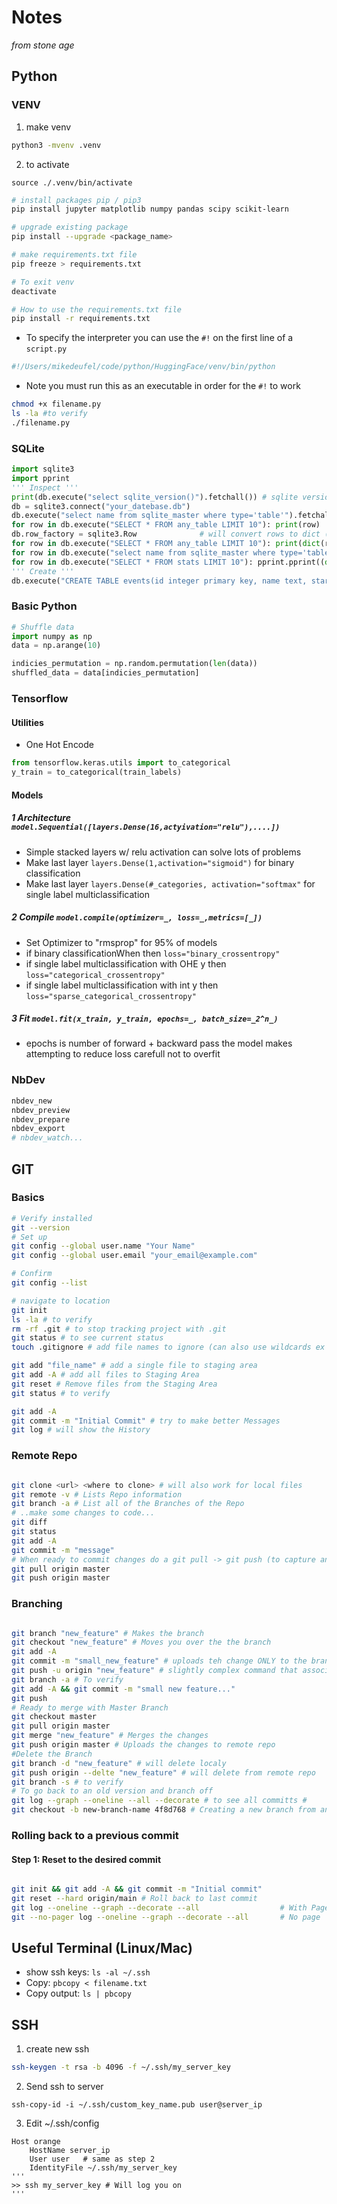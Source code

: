 # Notes
*from stone age*

## Python 

### VENV
1. make venv
```zsh
python3 -mvenv .venv
```

2. to activate
```
source ./.venv/bin/activate
```
```zsh
# install packages pip / pip3
pip install jupyter matplotlib numpy pandas scipy scikit-learn

# upgrade existing package
pip install --upgrade <package_name>

# make requirements.txt file
pip freeze > requirements.txt

# To exit venv
deactivate

# How to use the requirements.txt file
pip install -r requirements.txt

```

 - To specify the interpreter you can use the ```#!``` on the first line of a ```script.py```

```python
#!/Users/mikedeufel/code/python/HuggingFace/venv/bin/python
```
 - Note you must run this as an executable in order for the ```#!``` to work 

```zsh
chmod +x filename.py
ls -la #to verify
./filename.py
```
### SQLite
```.py
import sqlite3
import pprint
''' Inspect '''
print(db.execute("select sqlite_version()").fetchall()) # sqlite version
db = sqlite3.connect("your_datebase.db")
db.execute("select name from sqlite_master where type='table'").fetchall()  # tables
for row in db.execute("SELECT * FROM any_table LIMIT 10"): print(row)       # rows (tuples)
db.row_factory = sqlite3.Row              # will convert rows to dict (easier to work with)
for row in db.execute("SELECT * FROM any_table LIMIT 10"): print(dict(row)) # rows (dictionaries)
for row in db.execute("select name from sqlite_master where type='table'").fetchall(): pprint.pprint(dict(row)) # tables (pprint)
for row in db.execute("SELECT * FROM stats LIMIT 10"): pprint.pprint((dict(row))) # rows (pprint)
''' Create '''
db.execute("CREATE TABLE events(id integer primary key, name text, start_date text, end_date text, description text);")
```

### Basic Python

```py
# Shuffle data
import numpy as np
data = np.arange(10)

indicies_permutation = np.random.permutation(len(data))
shuffled_data = data[indicies_permutation]
```

### Tensorflow
#### Utilities
- One Hot Encode
```py
from tensorflow.keras.utils import to_categorical
y_train = to_categorical(train_labels)
```

#### Models
##### 1 Architecture ```model.Sequential([layers.Dense(16,actyivation="relu"),....])```
 - Simple stacked layers w/ relu activation can solve lots of problems
 - Make last layer ```layers.Dense(1,activation="sigmoid")``` for binary classification
 - Make last layer ```layers.Dense(#_categories, activation="softmax"``` for single label multiclassification

##### 2 Compile ```model.compile(optimizer=_, loss=_,metrics=[_])```
 - Set Optimizer to "rmsprop" for 95% of models
 - if binary classificationWhen then ```loss="binary_crossentropy"```
 - if single label multiclassification with OHE y then ```loss="categorical_crossentropy"``` 
 - if single label multiclassification with int y then ```loss="sparse_categorical_crossentropy"```

##### 3 Fit ```model.fit(x_train, y_train, epochs=_, batch_size=_2^n_)```
 - epochs is number of forward + backward pass the model makes attempting to reduce loss carefull not to overfit

### NbDev
```.py
nbdev_new
nbdev_preview
nbdev_prepare
nbdev_export
# nbdev_watch... 
```


## GIT 

### Basics
```bash
# Verify installed
git --version 
# Set up
git config --global user.name "Your Name"
git config --global user.email "your_email@example.com"

# Confirm
git config --list

# navigate to location
git init
ls -la # to verify
rm -rf .git # to stop tracking project with .git
git status # to see current status
touch .gitignore # add file names to ignore (can also use wildcards ex *.txt)

git add "file_name" # add a single file to staging area
git add -A # add all files to Staging Area
git reset # Remove files from the Staging Area
git status # to verify   

git add -A
git commit -m "Initial Commit" # try to make better Messages
git log # will show the History
```

### Remote Repo
```zsh

git clone <url> <where to clone> # will also work for local files
git remote -v # Lists Repo information
git branch -a # List all of the Branches of the Repo
# ..make some changes to code...
git diff
git status
git add -A
git commit -m "message"
# When ready to commit changes do a git pull -> git push (to capture any other changes)
git pull origin master
git push origin master
```

### Branching
```zsh

git branch "new_feature" # Makes the branch
git checkout "new_feature" # Moves you over the the branch
git add -A
git commit -m "small_new_feature" # uploads teh change ONLY to the branch
git push -u origin "new_feature" # slightly complex command that associates the brance with main
git branch -a # To verify
git add -A && git commit -m "small new feature..."
git push
# Ready to merge with Master Branch
git checkout master
git pull origin master
git merge "new_feature" # Merges the changes 
git push origin master # Uploads the changes to remote repo
#Delete the Branch
git branch -d "new_feature" # will delete localy
git push origin --delte "new_feature" # will delete from remote repo
git branch -s # to verify
# To go back to an old version and branch off
git log --graph --oneline --all --decorate # to see all committs # 
git checkout -b new-branch-name 4f8d768 # Creating a new branch from an old commit
```

### Rolling back to a previous commit
#### Step 1: Reset to the desired commit
```zsh

git init && git add -A && git commit -m "Initial commit"
git reset --hard origin/main # Roll back to last commit
git log --oneline --graph --decorate --all                  # With Page
git --no-pager log --oneline --graph --decorate --all       # No page

```




## Useful Terminal (Linux/Mac)
 - show ssh keys: ```ls -al ~/.ssh```
 - Copy: ```pbcopy < filename.txt```
 - Copy output: ```ls | pbcopy```




## SSH 
1. create new ssh
```.bash
ssh-keygen -t rsa -b 4096 -f ~/.ssh/my_server_key
```
2. Send ssh to server
```
ssh-copy-id -i ~/.ssh/custom_key_name.pub user@server_ip
```
3. Edit ~/.ssh/config
```
Host orange
    HostName server_ip
    User user   # same as step 2
    IdentityFile ~/.ssh/my_server_key
'''
>> ssh my_server_key # Will log you on
'''
```

